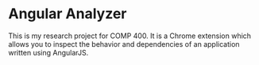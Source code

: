 Angular Analyzer
================
This is my research project for COMP 400. It is a Chrome extension which allows you to inspect the behavior and dependencies of an application written using AngularJS.
